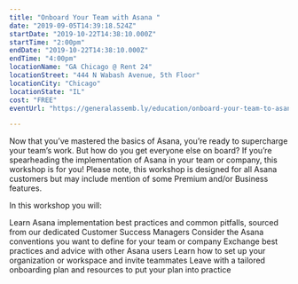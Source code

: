 ```yaml
---
title: "Onboard Your Team with Asana "
date: "2019-09-05T14:39:18.524Z"
startDate: "2019-10-22T14:38:10.000Z"
startTime: "2:00pm"
endDate: "2019-10-22T14:38:10.000Z"
endTime: "4:00pm"
locationName: "GA Chicago @ Rent 24"
locationStreet: "444 N Wabash Avenue, 5th Floor"
locationCity: "Chicago"
locationState: "IL"
cost: "FREE"
eventUrl: "https://generalassemb.ly/education/onboard-your-team-to-asana/chicago/87528"

---
```


Now that you’ve mastered the basics of Asana, you’re ready to supercharge your team’s work. But how do you get everyone else on board? If you’re spearheading the implementation of Asana in your team or company, this workshop is for you! Please note, this workshop is designed for all Asana customers but may include mention of some Premium and/or Business features.

In this workshop you will:

Learn Asana implementation best practices and common pitfalls, sourced from our dedicated Customer Success Managers
Consider the Asana conventions you want to define for your team or company
Exchange best practices and advice with other Asana users
Learn how to set up your organization or workspace and invite teammates
Leave with a tailored onboarding plan and resources to put your plan into practice

